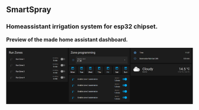## SmartSpray
### Homeassistant irrigation system for esp32 chipset.
**Preview of the made home assistant dashboard.**

<a href="/irrigation.PNG"><img src="/irrigation.PNG" align="left"></a>
